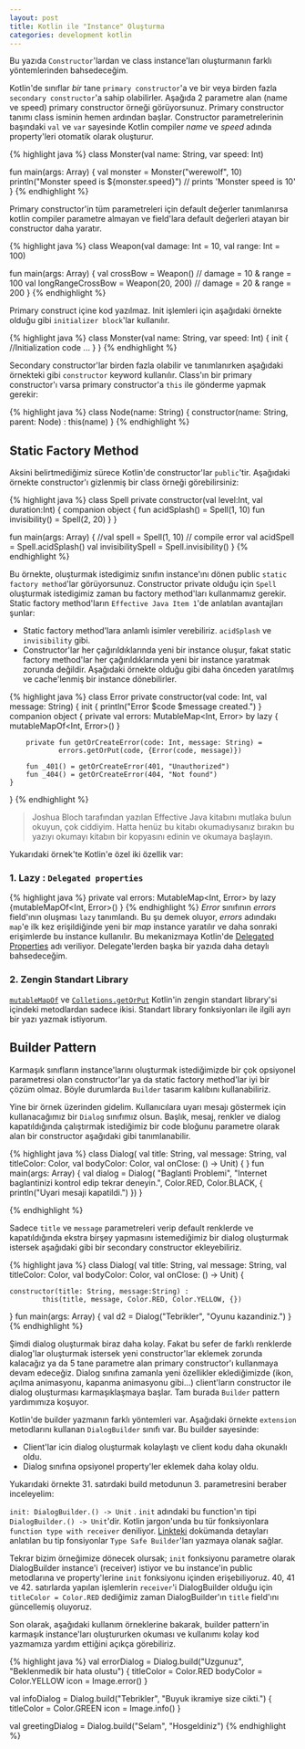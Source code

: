 ```yaml
---
layout: post
title: Kotlin ile "Instance" Oluşturma
categories: development kotlin
---
```

Bu yazıda `Constructor`'lardan ve class instance'ları oluşturmanın farklı yöntemlerinden bahsedeceğim.

Kotlin'de sınıflar *bir* tane `primary constructor`'a ve bir veya birden fazla `secondary constructor`'a  sahip olabilirler. Aşağıda 2 parametre alan (name ve speed) primary constructor örneği görüyorsunuz. Primary constructor tanımı class isminin hemen ardından başlar. Constructor parametrelerinin başındaki `val` ve `var` sayesinde Kotlin compiler _name_ ve _speed_ adında property'leri otomatik olarak oluşturur.

{% highlight java %}
class Monster(val name: String, var speed: Int)

fun main(args: Array<String>) {
    val monster = Monster("werewolf", 10)
    println("Monster speed is ${monster.speed}") // prints 'Monster speed is 10'
}
{% endhighlight %}

Primary constructor'in tüm parametreleri için default değerler tanımlanırsa kotlin compiler parametre almayan ve field'lara default değerleri atayan bir constructor daha yaratır. 

{% highlight java %}
class Weapon(val damage: Int = 10, val range: Int = 100)

fun main(args: Array<String>) {
    val crossBow = Weapon() // damage = 10 & range = 100
    val longRangeCrossBow = Weapon(20, 200) // damage = 20 & range = 200
}
{% endhighlight %}

Primary construct içine kod yazılmaz. Init işlemleri için  aşağıdaki örnekte olduğu gibi `initializer block`'lar kullanılır.

{% highlight java %}
class Monster(val name: String, var speed: Int) {
    init {
        //Initialization code ...
    }
}
{% endhighlight %}

Secondary constructor'lar birden fazla olabilir ve tanımlanırken aşağıdaki örnekteki gibi `constructor` keyword kullanılır. Class'ın bir primary constructor'ı varsa primary constructor'a `this` ile gönderme yapmak gerekir:

{% highlight java %}
class Node(name: String) {
    constructor(name: String, parent: Node) : this(name)
}
{% endhighlight %}

## Static Factory Method

Aksini belirtmediğimiz sürece Kotlin'de constructor'lar `public`'tir. Aşağıdaki örnekte constructor'ı gizlenmiş bir class örneği görebilirsiniz: 

{% highlight java %}
class Spell private constructor(val level:Int, val duration:Int) {
    companion object {
        fun acidSplash() = Spell(1, 10)
        fun invisibility() = Spell(2, 20)
    }
}

fun main(args: Array<String>) {
    //val spell = Spell(1, 10) // compile error
    val acidSpell = Spell.acidSplash()
    val invisibilitySpell = Spell.invisibility()
}
{% endhighlight %}

Bu örnekte, oluşturmak istedigimiz sınıfın instance'ını dönen public `static factory method`'lar görüyorsunuz. Constructor private olduğu için `Spell` oluşturmak istedigimiz zaman bu factory method'ları kullanmamız gerekir. Static factory method'ların `Effective Java Item 1`'de anlatılan avantajları şunlar:

* Static factory method'lara anlamlı isimler verebiliriz. `acidSplash` ve `invisibility` gibi.
* Constructor'lar her çağırıldıklarında yeni bir instance oluşur, fakat static factory method'lar her çağırıldıklarında yeni bir instance yaratmak zorunda değildir. Aşağıdaki örnekte olduğu gibi daha önceden yaratılmış ve cache'lenmiş bir instance dönebilirler. 

{% highlight java %}
class Error private constructor(val code: Int, val message: String) {
    init {
        println("Error $code $message created.")
    }
    companion object {
        private val errors: MutableMap<Int, Error> by lazy {
            mutableMapOf<Int, Error>()
        }

        private fun getOrCreateError(code: Int, message: String) =
                errors.getOrPut(code, {Error(code, message)})

        fun _401() = getOrCreateError(401, "Unauthorized")
        fun _404() = getOrCreateError(404, "Not found")
    }
}
{% endhighlight %}

> Joshua Bloch tarafından yazılan Effective Java kitabını mutlaka bulun okuyun, çok ciddiyim. Hatta henüz bu kitabı okumadıysanız bırakın bu yazıyı okumayı kitabın bir kopyasını edinin ve okumaya başlayın.

Yukarıdaki örnek'te Kotlin'e özel iki özellik var:

### 1. Lazy : `Delegated properties`
{% highlight java %}
private val errors: MutableMap<Int, Error> by lazy {mutableMapOf<Int, Error>() }
{% endhighlight %}
_Error_ sınıfının _errors_ field'ının oluşması `lazy` tanımlandı. Bu şu demek oluyor, _errors_ adındakı `map`'e ilk kez erişildiğinde yeni bir _map_ instance yaratılır ve daha sonraki erişimlerde bu instance kullanılır. Bu mekanizmaya Kotlin'de [Delegated Properties](https://kotlinlang.org/docs/reference/delegated-properties.html) adı veriliyor. Delegate'lerden başka bir yazıda daha detaylı bahsedeceğim.

### 2. Zengin Standart Library
[`mutableMapOf`](https://kotlinlang.org/api/latest/jvm/stdlib/kotlin.collections/mutable-map-of.html) ve [`Colletions.getOrPut`](https://kotlinlang.org/api/latest/jvm/stdlib/kotlin.collections/get-or-put.html) Kotlin'in zengin standart library'si içindeki metodlardan sadece ikisi. Standart library fonksiyonları ile ilgili ayrı bir yazı yazmak istiyorum. 

## Builder Pattern

Karmaşık sınıfların instance'larını oluşturmak istediğimizde bir çok opsiyonel parametresi olan constructor'lar ya da static factory method'lar iyi bir çözüm olmaz. Böyle durumlarda `Builder` tasarım kalıbını kullanabiliriz. 

Yine bir örnek üzerinden gidelim. Kullanıcılara uyarı mesajı göstermek için kullanacağımız bir `Dialog` sınıfımız olsun. Başlık, mesaj, renkler ve dialog kapatıldığında çalıştırmak istediğimiz bir code bloğunu parametre olarak alan bir constructor aşağıdaki gibi tanımlanabilir.

{% highlight java %}
class Dialog(
        val title: String,
        val message: String,
        val titleColor: Color,
        val bodyColor: Color,
        val onClose: () -> Unit) {
}
fun main(args: Array<String>) {
    val dialog = Dialog(
            "Baglanti Problemi",
            "Internet baglantinizi kontrol edip tekrar deneyin.",
            Color.RED,
            Color.BLACK,
            { println("Uyari mesaji kapatildi.") })
}

{% endhighlight %}

Sadece `title` ve `message` parametreleri verip default renklerde ve kapatıldığında ekstra birşey yapmasını istemediğimiz bir dialog oluşturmak istersek aşağıdaki gibi bir secondary constructor ekleyebiliriz.

{% highlight java %}
class Dialog(
        val title: String,
        val message: String,
        val titleColor: Color,
        val bodyColor: Color,
        val onClose: () -> Unit) {

    constructor(title: String, message:String) :
            this(title, message, Color.RED, Color.YELLOW, {})
}
fun main(args: Array<String>) {
    val d2 = Dialog("Tebrikler", "Oyunu kazandiniz.")
}
{% endhighlight %}

Şimdi dialog oluşturmak biraz daha kolay. Fakat bu sefer de farklı renklerde dialog'lar oluşturmak istersek yeni constructor'lar eklemek zorunda kalacağız ya da 5 tane parametre alan primary constructor'ı kullanmaya devam edeceğiz. Dialog sınıfına zamanla yeni özellikler eklediğimizde (ikon, açılma animasyonu, kapanma animasyonu gibi...) client'ların constructor ile dialog oluşturması karmaşıklaşmaya başlar. Tam burada `Builder` pattern yardımımıza koşuyor.

Kotlin'de builder yazmanın farklı yöntemleri var. Aşağıdaki örnekte `extension` metodlarını kullanan `DialogBuilder` sınıfı var. Bu builder sayesinde:

* Client'lar icin dialog oluşturmak kolaylaştı ve client kodu daha okunaklı oldu.
* Dialog sınıfına opsiyonel property'ler eklemek daha kolay oldu.

<script src="https://gist.github.com/ilkinulas/00a44e120514c1235aa7c0f36b6659fb.js"></script>

Yukarıdaki örnekte 31. satırdaki build metodunun 3. parametresini beraber inceleyelim: 

`init: DialogBuilder.() -> Unit` . `init` adındaki bu function'ın tipi `DialogBuilder.() -> Unit`'dir. Kotlin jargon'unda bu tür fonksiyonlara `function type with receiver` deniliyor. [Linkteki](https://kotlinlang.org/docs/reference/type-safe-builders.html) dokümanda detayları anlatılan  bu tip fonsiyonlar `Type Safe Builder`'ları yazmaya olanak sağlar. 

Tekrar bizim örneğimize dönecek olursak; `init` fonksiyonu parametre olarak DialogBuilder instance'i (receiver) istiyor ve bu instance'in public metodlarına ve property'lerine  `init` fonksiyonu içinden erişebiliyoruz. 40, 41 ve 42. satırlarda yapılan işlemlerin `receiver`'i DialogBuilder olduğu için `titleColor = Color.RED` dediğimiz zaman DialogBuilder'ın `title` field'ını güncellemiş oluyoruz. 

Son olarak, aşağıdaki kullanım örneklerine bakarak, builder pattern'in  karmaşık instance'ları oluştururken okuması ve kullanımı kolay kod yazmamıza yardım ettiğini açıkça görebiliriz.

{% highlight java %}
val errorDialog = Dialog.build("Uzgunuz", "Beklenmedik bir hata olustu") {
    titleColor = Color.RED
    bodyColor = Color.YELLOW
    icon = Image.error()
}

val infoDialog = Dialog.build("Tebrikler", "Buyuk ikramiye size cikti.") {
    titleColor = Color.GREEN
    icon = Image.info()
}

val greetingDialog = Dialog.build("Selam", "Hosgeldiniz")
{% endhighlight %}
